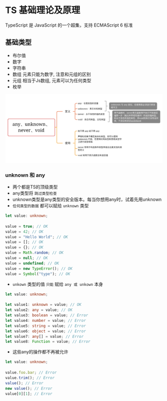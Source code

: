 # TS 基础理论及原理

TypeScript 是 JavaScript 的一个超集，支持 ECMAScript 6 标准

## 基础类型
- 布尔值 
- 数字 
- 字符串 
- 数组 元素只能为数字, 注意和元组的区别
- 元组 相当于Js数组, 元素可以为任何类型
- 枚举

![ts类型](./assets/ts类型.png)









### unknown 和 any

- 两个都是TS的顶级类型
- any类型将 `跳过类型检查`
- unknown类型是any类型的安全版本。每当你想用any时，试着先用unknown
- `任何类型的数据` 都可以赋给 `unknown` 类型
```ts
let value: unknown;

value = true; // OK
value = 42; // OK
value = "Hello World"; // OK
value = []; // OK
value = {}; // OK
value = Math.random; // OK
value = null; // OK
value = undefined; // OK
value = new TypeError(); // OK
value = Symbol("type"); // OK
```


- `unkown` 类型的值 `只能` 赋给 `any 或 unkown` 本身

```ts
let value: unknown;

let value1: unknown = value; // OK
let value2: any = value; // OK
let value3: boolean = value; // Error
let value4: number = value; // Error
let value5: string = value; // Error
let value6: object = value; // Error
let value7: any[] = value; // Error
let value8: Function = value; // Error
```



- 这些any的操作都不再被允许
```ts
let value: unknown;

value.foo.bar; // Error
value.trim(); // Error
value(); // Error
new value(); // Error
value[0][1]; // Error
```











